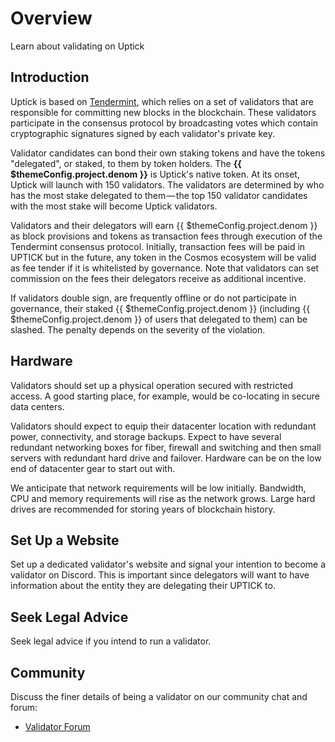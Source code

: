 # Overview

Learn about validating on Uptick

## Introduction

Uptick is based on [Tendermint](https://github.com/tendermint/tendermint/blob/master/docs/introduction/what-is-tendermint.md), which relies on a set of validators that are responsible for committing new blocks in the blockchain. These validators participate in the consensus protocol by broadcasting votes which contain cryptographic signatures signed by each validator's private key.

Validator candidates can bond their own staking tokens and have the tokens "delegated", or staked, to them by token holders. The **\{{ $themeConfig.project.denom \}}** is Uptick's native token. At its onset, Uptick will launch with 150 validators. The validators are determined by who has the most stake delegated to them — the top 150 validator candidates with the most stake will become Uptick validators.

Validators and their delegators will earn \{{ $themeConfig.project.denom \}} as block provisions and tokens as transaction fees through execution of the Tendermint consensus protocol. Initially, transaction fees will be paid in UPTICK but in the future, any token in the Cosmos ecosystem will be valid as fee tender if it is whitelisted by governance. Note that validators can set commission on the fees their delegators receive as additional incentive.

If validators double sign, are frequently offline or do not participate in governance, their staked \{{ $themeConfig.project.denom \}} (including \{{ $themeConfig.project.denom \}} of users that delegated to them) can be slashed. The penalty depends on the severity of the violation.

## Hardware

Validators should set up a physical operation secured with restricted access. A good starting place, for example, would be co-locating in secure data centers.

Validators should expect to equip their datacenter location with redundant power, connectivity, and storage backups. Expect to have several redundant networking boxes for fiber, firewall and switching and then small servers with redundant hard drive and failover. Hardware can be on the low end of datacenter gear to start out with.

We anticipate that network requirements will be low initially. Bandwidth, CPU and memory requirements will rise as the network grows. Large hard drives are recommended for storing years of blockchain history.

## Set Up a Website

Set up a dedicated validator's website and signal your intention to become a validator on Discord. This is important since delegators will want to have information about the entity they are delegating their UPTICK to.

## Seek Legal Advice

Seek legal advice if you intend to run a validator.

## Community

Discuss the finer details of being a validator on our community chat and forum:

* [Validator Forum](https://forum.cosmos.network/c/validating)
